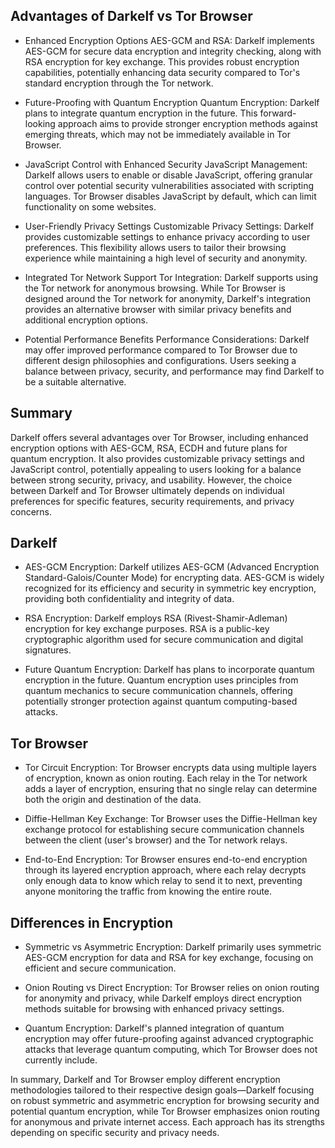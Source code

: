 ## Advantages of Darkelf vs Tor Browser

- Enhanced Encryption Options
AES-GCM and RSA: Darkelf implements AES-GCM for secure data encryption and integrity checking, along with RSA encryption for key exchange. This provides robust encryption capabilities, potentially enhancing data security compared to Tor's standard encryption through the Tor network.

- Future-Proofing with Quantum Encryption
Quantum Encryption: Darkelf plans to integrate quantum encryption in the future. This forward-looking approach aims to provide stronger encryption methods against emerging threats, which may not be immediately available in Tor Browser.

- JavaScript Control with Enhanced Security
JavaScript Management: Darkelf allows users to enable or disable JavaScript, offering granular control over potential security vulnerabilities associated with scripting languages. Tor Browser disables JavaScript by default, which can limit functionality on some websites.

- User-Friendly Privacy Settings
Customizable Privacy Settings: Darkelf provides customizable settings to enhance privacy according to user preferences. This flexibility allows users to tailor their browsing experience while maintaining a high level of security and anonymity.

- Integrated Tor Network Support
Tor Integration: Darkelf supports using the Tor network for anonymous browsing. While Tor Browser is designed around the Tor network for anonymity, Darkelf's integration provides an alternative browser with similar privacy benefits and additional encryption options.

- Potential Performance Benefits
Performance Considerations: Darkelf may offer improved performance compared to Tor Browser due to different design philosophies and configurations. Users seeking a balance between privacy, security, and performance may find Darkelf to be a suitable alternative.

## Summary

Darkelf offers several advantages over Tor Browser, including enhanced encryption options with AES-GCM, RSA, ECDH and future plans for quantum encryption. It also provides customizable privacy settings and JavaScript control, potentially appealing to users looking for a balance between strong security, privacy, and usability. However, the choice between Darkelf and Tor Browser ultimately depends on individual preferences for specific features, security requirements, and privacy concerns.

## Darkelf

- AES-GCM Encryption:
Darkelf utilizes AES-GCM (Advanced Encryption Standard-Galois/Counter Mode) for encrypting data. AES-GCM is widely recognized for its efficiency and security in symmetric key encryption, providing both confidentiality and integrity of data.

- RSA Encryption:
Darkelf employs RSA (Rivest-Shamir-Adleman) encryption for key exchange purposes. RSA is a public-key cryptographic algorithm used for secure communication and digital signatures.

- Future Quantum Encryption:
Darkelf has plans to incorporate quantum encryption in the future. Quantum encryption uses principles from quantum mechanics to secure communication channels, offering potentially stronger protection against quantum computing-based attacks.

## Tor Browser

- Tor Circuit Encryption:
Tor Browser encrypts data using multiple layers of encryption, known as onion routing. Each relay in the Tor network adds a layer of encryption, ensuring that no single relay can determine both the origin and destination of the data.

- Diffie-Hellman Key Exchange:
Tor Browser uses the Diffie-Hellman key exchange protocol for establishing secure communication channels between the client (user's browser) and the Tor network relays.

- End-to-End Encryption:
Tor Browser ensures end-to-end encryption through its layered encryption approach, where each relay decrypts only enough data to know which relay to send it to next, preventing anyone monitoring the traffic from knowing the entire route.

## Differences in Encryption

- Symmetric vs Asymmetric Encryption:
Darkelf primarily uses symmetric AES-GCM encryption for data and RSA for key exchange, focusing on efficient and secure communication.

- Onion Routing vs Direct Encryption:
Tor Browser relies on onion routing for anonymity and privacy, while Darkelf employs direct encryption methods suitable for browsing with enhanced privacy settings.

- Quantum Encryption:
Darkelf's planned integration of quantum encryption may offer future-proofing against advanced cryptographic attacks that leverage quantum computing, which Tor Browser does not currently include.

In summary, Darkelf and Tor Browser employ different encryption methodologies tailored to their respective design goals—Darkelf focusing on robust symmetric and asymmetric encryption for browsing security and potential quantum encryption, while Tor Browser emphasizes onion routing for anonymous and private internet access. Each approach has its strengths depending on specific security and privacy needs.
